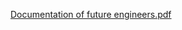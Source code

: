 [Documentation of future engineers.pdf](https://github.com/user-attachments/files/17125068/Documentation.of.future.engineers.pdf)
